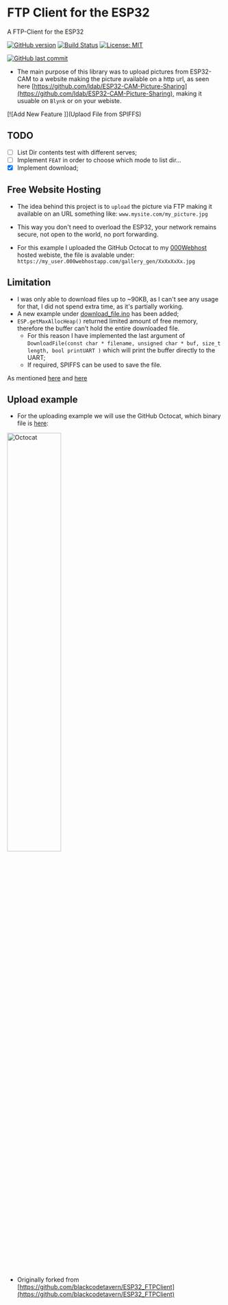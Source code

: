 # FTP Client for the ESP32

A FTP-Client for the ESP32

[![GitHub version](https://img.shields.io/github/release/ldab/ESP32_FTPClient.svg)](https://github.com/ldab/ESP32_FTPClient/releases/latest)
[![Build Status](https://travis-ci.org/ldab/ESP32_FTPClient.svg?branch=master)](https://travis-ci.org/ldab/ESP32_FTPClient)
[![License: MIT](https://img.shields.io/badge/License-MIT-green.svg)](https://github.com/ldab/ESP32_FTPClient/blob/master/LICENSE)

[![GitHub last commit](https://img.shields.io/github/last-commit/ldab/ESP32_FTPClient.svg?style=social)](https://github.com/ldab/ESP32_FTPClient)

* The main purpose of this library was to upload pictures from ESP32-CAM to a website making the picture available on a http url, as seen here [https://github.com/ldab/ESP32-CAM-Picture-Sharing](https://github.com/ldab/ESP32-CAM-Picture-Sharing), making it usuable on `Blynk` or on your webiste.

[![Add New Feature ]](Uplaod File from SPIFFS)

## TODO

- [ ] List Dir contents test with different serves;
- [ ] Implement `FEAT` in order to choose which mode to list dir...
- [x] Implement download;

## Free Website Hosting

* The idea behind this project is to `upload` the picture via FTP making it available on an URL something like: `www.mysite.com/my_picture.jpg`

* This way you don't need to overload the ESP32, your network remains secure, not open to the world, no port forwarding.

* For this example I uploaded the GitHub Octocat to my [000Webhost](https://www.000webhost.com/) hosted webiste, the file is avalable under: `https://my_user.000webhostapp.com/gallery_gen/XxXxXxXx.jpg`

## Limitation

* I was only able to download files up to ~90KB, as I can't see any usage for that, I did not spend extra time, as it's partially working.
* A new example under [download_file.ino](./examples/donload_file/download_file.ino) has been added;
* `ESP.getMaxAllocHeap()` returned limited amount of free memory, therefore the buffer can't hold the entire downloaded file.
  * For this reason I have implemented the last argument of `DownloadFile(const char * filename, unsigned char * buf, size_t length, bool printUART )` which will print the buffer directly to the UART;
  * If required, SPIFFS can be used to save the file.

As mentioned [here](https://github.com/espressif/arduino-esp32/issues/1163) and [here](https://github.com/espressif/esp-idf/issues/3497)

## Upload example

* For the uploading example we will use the GitHub Octocat, which binary file is [here](./src/octocat.h):

 <img src="https://github.githubassets.com/images/modules/logos_page/Octocat.png" alt="Octocat" width="50%">

* Originally forked from [https://github.com/blackcodetavern/ESP32_FTPClient](https://github.com/blackcodetavern/ESP32_FTPClient)
